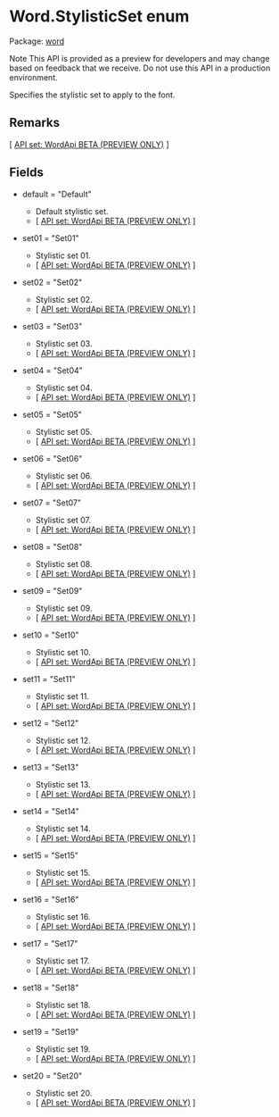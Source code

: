 # Word.StylisticSet enum

Package: [word](/en-us/javascript/api/word)

Note
This API is provided as a preview for developers and may change based on feedback that we receive. Do not use this API in a production environment.

Specifies the stylistic set to apply to the font.

## Remarks

[ [API set: WordApi BETA (PREVIEW ONLY)](/en-us/javascript/api/requirement-sets/word/word-api-requirement-sets) ]

## Fields

- default = "Default"
  - Default stylistic set.
  - [ [API set: WordApi BETA (PREVIEW ONLY)](/en-us/javascript/api/requirement-sets/word/word-api-requirement-sets) ]

- set01 = "Set01"
  - Stylistic set 01.
  - [ [API set: WordApi BETA (PREVIEW ONLY)](/en-us/javascript/api/requirement-sets/word/word-api-requirement-sets) ]

- set02 = "Set02"
  - Stylistic set 02.
  - [ [API set: WordApi BETA (PREVIEW ONLY)](/en-us/javascript/api/requirement-sets/word/word-api-requirement-sets) ]

- set03 = "Set03"
  - Stylistic set 03.
  - [ [API set: WordApi BETA (PREVIEW ONLY)](/en-us/javascript/api/requirement-sets/word/word-api-requirement-sets) ]

- set04 = "Set04"
  - Stylistic set 04.
  - [ [API set: WordApi BETA (PREVIEW ONLY)](/en-us/javascript/api/requirement-sets/word/word-api-requirement-sets) ]

- set05 = "Set05"
  - Stylistic set 05.
  - [ [API set: WordApi BETA (PREVIEW ONLY)](/en-us/javascript/api/requirement-sets/word/word-api-requirement-sets) ]

- set06 = "Set06"
  - Stylistic set 06.
  - [ [API set: WordApi BETA (PREVIEW ONLY)](/en-us/javascript/api/requirement-sets/word/word-api-requirement-sets) ]

- set07 = "Set07"
  - Stylistic set 07.
  - [ [API set: WordApi BETA (PREVIEW ONLY)](/en-us/javascript/api/requirement-sets/word/word-api-requirement-sets) ]

- set08 = "Set08"
  - Stylistic set 08.
  - [ [API set: WordApi BETA (PREVIEW ONLY)](/en-us/javascript/api/requirement-sets/word/word-api-requirement-sets) ]

- set09 = "Set09"
  - Stylistic set 09.
  - [ [API set: WordApi BETA (PREVIEW ONLY)](/en-us/javascript/api/requirement-sets/word/word-api-requirement-sets) ]

- set10 = "Set10"
  - Stylistic set 10.
  - [ [API set: WordApi BETA (PREVIEW ONLY)](/en-us/javascript/api/requirement-sets/word/word-api-requirement-sets) ]

- set11 = "Set11"
  - Stylistic set 11.
  - [ [API set: WordApi BETA (PREVIEW ONLY)](/en-us/javascript/api/requirement-sets/word/word-api-requirement-sets) ]

- set12 = "Set12"
  - Stylistic set 12.
  - [ [API set: WordApi BETA (PREVIEW ONLY)](/en-us/javascript/api/requirement-sets/word/word-api-requirement-sets) ]

- set13 = "Set13"
  - Stylistic set 13.
  - [ [API set: WordApi BETA (PREVIEW ONLY)](/en-us/javascript/api/requirement-sets/word/word-api-requirement-sets) ]

- set14 = "Set14"
  - Stylistic set 14.
  - [ [API set: WordApi BETA (PREVIEW ONLY)](/en-us/javascript/api/requirement-sets/word/word-api-requirement-sets) ]

- set15 = "Set15"
  - Stylistic set 15.
  - [ [API set: WordApi BETA (PREVIEW ONLY)](/en-us/javascript/api/requirement-sets/word/word-api-requirement-sets) ]

- set16 = "Set16"
  - Stylistic set 16.
  - [ [API set: WordApi BETA (PREVIEW ONLY)](/en-us/javascript/api/requirement-sets/word/word-api-requirement-sets) ]

- set17 = "Set17"
  - Stylistic set 17.
  - [ [API set: WordApi BETA (PREVIEW ONLY)](/en-us/javascript/api/requirement-sets/word/word-api-requirement-sets) ]

- set18 = "Set18"
  - Stylistic set 18.
  - [ [API set: WordApi BETA (PREVIEW ONLY)](/en-us/javascript/api/requirement-sets/word/word-api-requirement-sets) ]

- set19 = "Set19"
  - Stylistic set 19.
  - [ [API set: WordApi BETA (PREVIEW ONLY)](/en-us/javascript/api/requirement-sets/word/word-api-requirement-sets) ]

- set20 = "Set20"
  - Stylistic set 20.
  - [ [API set: WordApi BETA (PREVIEW ONLY)](/en-us/javascript/api/requirement-sets/word/word-api-requirement-sets) ]